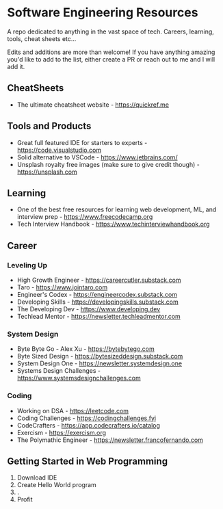 # Software Engineering Resources
A repo dedicated to anything in the vast space of tech. Careers, learning, tools, cheat sheets etc...

Edits and additions are more than welcome! If you have anything amazing you'd like to add to the list, either create a PR or reach out to me and I will add it.

## CheatSheets
- The ultimate cheatsheet website - https://quickref.me

## Tools and Products
- Great full featured IDE for starters to experts - https://code.visualstudio.com
- Solid alternative to VSCode - https://www.jetbrains.com/
- Unsplash royalty free images (make sure to give credit though) - https://unsplash.com

## Learning
- One of the best free resources for learning web development, ML, and interview prep - https://www.freecodecamp.org
- Tech Interview Handbook - https://www.techinterviewhandbook.org

## Career
### Leveling Up
- High Growth Engineer - https://careercutler.substack.com
- Taro - https://www.jointaro.com
- Engineer's Codex - https://engineercodex.substack.com
- Developing Skills - https://developingskills.substack.com
- The Developing Dev - https://www.developing.dev
- Techlead Mentor - https://newsletter.techleadmentor.com

### System Design
- Byte Byte Go - Alex Xu - https://bytebytego.com
- Byte Sized Design - https://bytesizeddesign.substack.com
- System Design One - https://newsletter.systemdesign.one
- Systems Design Challenges - https://www.systemsdesignchallenges.com

### Coding
- Working on DSA - https://leetcode.com
- Coding Challenges - https://codingchallenges.fyi
- CodeCrafters - https://app.codecrafters.io/catalog
- Exercism - https://exercism.org
- The Polymathic Engineer - https://newsletter.francofernando.com

## Getting Started in Web Programming
1. Download IDE
2. Create Hello World program
3. .
4. Profit

